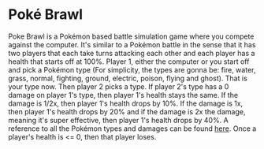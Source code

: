 # Poké Brawl

Poke Brawl is a Pokémon based battle simulation game where you compete against the computer. It's similar to a Pokémon battle in the sense that it has two players that each take turns attacking each other and each player has a health that starts off at 100%. Player 1, either the computer or you start off and pick a Pokémon type (For simplicity, the types are gonna be: fire, water, grass, normal, fighting, ground, electric, poison, flying and ghost). That is your type now. Then player 2 picks a type. If player 2's type has a 0 damage on player 1's type, then player 1's health stays the same. If the damage is 1/2x, then player 1's health drops by 10%. If the damage is 1x, then player 1's health drops by 20% and if the damage is 2x the damage, meaning it's super effective, then player 1's health drops by 40%. A reference to all the Pokémon types and damages can be found [here](https://pokemondb.net/type). Once a player's health is <= 0, then that player loses.